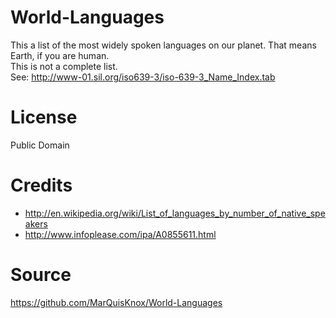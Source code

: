 # World-Languages
This a list of the most widely spoken languages on our planet. That means Earth, if you are human. 
<br>
This is not a complete list. 
<br>
See:  http://www-01.sil.org/iso639-3/iso-639-3_Name_Index.tab

# License
Public Domain

# Credits
* http://en.wikipedia.org/wiki/List_of_languages_by_number_of_native_speakers
* http://www.infoplease.com/ipa/A0855611.html

# Source
https://github.com/MarQuisKnox/World-Languages
